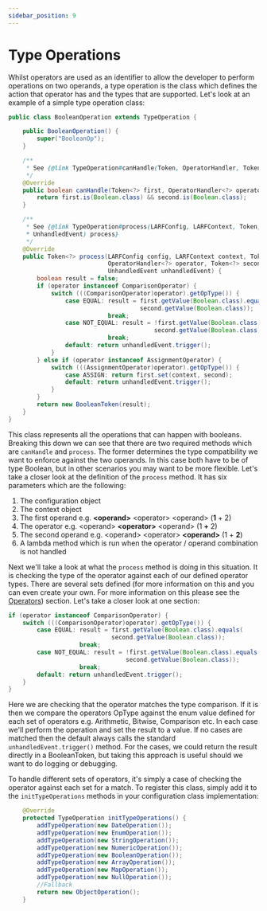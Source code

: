 ```yaml
---
sidebar_position: 9
---
```

# Type Operations
Whilst operators are used as an identifier to allow the developer to perform operations on two operands, a 
type operation is the class which defines the action that operator has and the types that are supported. Let's 
look at an example of a simple type operation class:
```java
public class BooleanOperation extends TypeOperation {

    public BooleanOperation() {
        super("BooleanOp");
    }

    /**
     * See {@link TypeOperation#canHandle(Token, OperatorHandler, Token) canHandle}
     */
    @Override
    public boolean canHandle(Token<?> first, OperatorHandler<?> operator, Token<?> second) {
        return first.is(Boolean.class) && second.is(Boolean.class);
    }

    /**
     * See {@link TypeOperation#process(LARFConfig, LARFContext, Token, OperatorHandler, Token, 
     * UnhandledEvent) process}
     */
    @Override
    public Token<?> process(LARFConfig config, LARFContext context, Token<?> first, 
                            OperatorHandler<?> operator, Token<?> second, 
                            UnhandledEvent unhandledEvent) {
        boolean result = false;
        if (operator instanceof ComparisonOperator) {
            switch (((ComparisonOperator)operator).getOpType()) {
                case EQUAL: result = first.getValue(Boolean.class).equals(
                                     second.getValue(Boolean.class)); 
                            break;
                case NOT_EQUAL: result = !first.getValue(Boolean.class).equals(
                                         second.getValue(Boolean.class)); 
                            break;
                default: return unhandledEvent.trigger();
            }
        } else if (operator instanceof AssignmentOperator) {
            switch (((AssignmentOperator)operator).getOpType()) {
                case ASSIGN: return first.set(context, second);
                default: return unhandledEvent.trigger();
            }
        }
        return new BooleanToken(result);
    }
}
```
This class represents all the operations that can happen with booleans. Breaking this down we can see that there 
are two required methods which are ``canHandle`` and ``process``. The former determines the type compatibility
we want to enforce against the two operands. In this case both have to be of type Boolean, but in other scenarios you 
may want to be more flexible. Let's take a closer look at the definition of the ``process`` method. It has six
parameters which are the following:
1. The configuration object
2. The context object
3. The first operand e.g. **&lt;operand&gt;** &lt;operator&gt; &lt;operand&gt; (**1** + 2)
4. The operator e.g. &lt;operand&gt; **&lt;operator&gt;** &lt;operand&gt; (1 **+** 2)
5. The second operand e.g. &lt;operand&gt; &lt;operator&gt; **&lt;operand&gt;** (1 + **2**)
6. A lambda method which is run when the operator / operand combination is not handled

Next we'll take a look at what the ``process`` method is doing in this situation. It is checking the type of the
operator against each of our defined operator types. There are several sets defined (for more information on this
and you can even create your own. For more information on this please see the [Operators](./operators.md)) section.
Let's take a closer look at one section:
```java
if (operator instanceof ComparisonOperator) {
    switch (((ComparisonOperator)operator).getOpType()) {
        case EQUAL: result = first.getValue(Boolean.class).equals(
                             second.getValue(Boolean.class)); 
                    break;
        case NOT_EQUAL: result = !first.getValue(Boolean.class).equals(
                                 second.getValue(Boolean.class)); 
                    break;
        default: return unhandledEvent.trigger();
    }
}
```
Here we are checking that the operator matches the type comparison. If it is then we compare the operators OpType 
against the enum value defined for each set of operators e.g. Arithmetic, Bitwise, Comparison etc. In each case
we'll perform the operation and set the result to a value. If no cases are matched then the default always calls
the standard ``unhandledEvent.trigger()`` method. For the cases, we could return the result directly in a BooleanToken,
but taking this approach is useful should we want to do logging or debugging.

To handle different sets of operators, it's simply a case of checking the operator against each set for a match. To
register this class, simply add it to the ``initTypeOperations`` methods in your configuration class implementation:
```java
    @Override
    protected TypeOperation initTypeOperations() {
        addTypeOperation(new DateOperation());
        addTypeOperation(new EnumOperation());
        addTypeOperation(new StringOperation());
        addTypeOperation(new NumericOperation());
        addTypeOperation(new BooleanOperation());
        addTypeOperation(new ArrayOperation());
        addTypeOperation(new MapOperation());
        addTypeOperation(new NullOperation());
        //Fallback
        return new ObjectOperation();
    }
```